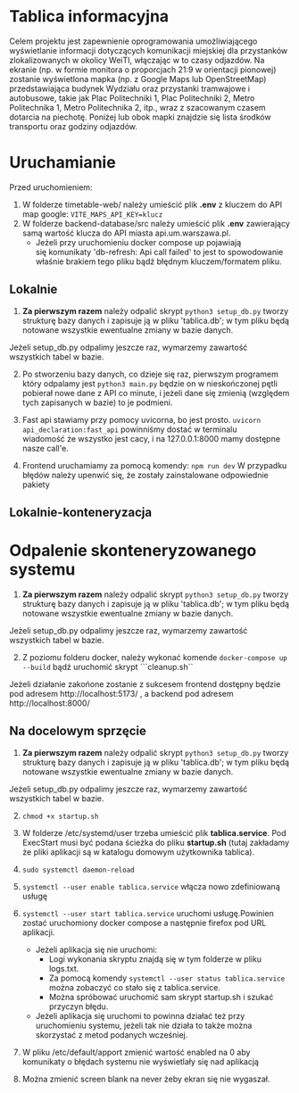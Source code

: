 # Tablica informacyjna
Celem projektu jest zapewnienie oprogramowania umożliwiającego wyświetlanie informacji dotyczących komunikacji miejskiej dla przystanków zlokalizowanych w okolicy WeiTI, włączając w to czasy odjazdów. Na ekranie (np. w formie monitora o proporcjach 21:9 w orientacji pionowej) zostanie wyświetlona mapka (np. z Google Maps lub OpenStreetMap) przedstawiająca budynek Wydziału oraz przystanki tramwajowe i autobusowe, takie jak Plac Politechniki 1, Plac Politechniki 2, Metro Politechnika 1, Metro Politechnika 2, itp., wraz z szacowanym czasem dotarcia na piechotę. Poniżej lub obok mapki znajdzie się lista środków transportu oraz godziny odjazdów.

# Uruchamianie

Przed uruchomieniem:
1. W folderze timetable-web/ należy umieścić plik **.env** z kluczem do API map google: `VITE_MAPS_API_KEY=klucz`
3. W folderze backend-database/src należy umieścić plik **.env** zawierający samą wartość klucza do API miasta api.um.warszawa.pl.
     - Jeżeli przy uruchomieniu docker compose up pojawiają się komunikaty 'db-refresh: Api call failed' to jest to spowodowanie właśnie brakiem tego pliku bądź błędnym kluczem/formatem pliku.

## Lokalnie
1. **Za pierwszym razem** należy odpalić skrypt
```python3 setup_db.py```
tworzy strukturę bazy danych i zapisuje ją w pliku 'tablica.db';
w tym pliku będą notowane wszystkie ewentualne zmiany w bazie danych.

Jeżeli setup_db.py odpalimy jeszcze raz, wymarzemy zawartość wszystkich tabel w bazie.

2. Po stworzeniu bazy danych, co dzieje się raz, pierwszym programem który odpalamy jest
```python3 main.py```
będzie on w nieskończonej pętli pobierał nowe dane z API co minute, i jeżeli dane się zmienią
(względem tych zapisanych w bazie) to je podmieni.

3. Fast api stawiamy przy pomocy uvicorna, bo jest prosto.
```uvicorn api_declaration:fast_api```
powinniśmy dostać w terminalu wiadomość że wszystko jest cacy, i na 127.0.0.1:8000 mamy dostępne nasze call'e.

4. Frontend uruchamiamy za pomocą komendy:
```npm run dev```
W przypadku błędów należy upenwić się, że zostały zainstalowane odpowiednie pakiety

## Lokalnie-konteneryzacja
# Odpalenie skonteneryzowanego systemu

1. **Za pierwszym razem** należy odpalić skrypt
```python3 setup_db.py```
tworzy strukturę bazy danych i zapisuje ją w pliku 'tablica.db';
w tym pliku będą notowane wszystkie ewentualne zmiany w bazie danych.

Jeżeli setup_db.py odpalimy jeszcze raz, wymarzemy zawartość wszystkich tabel w bazie.

2. Z poziomu folderu docker, należy wykonać komende
```docker-compose up --build```
bądź uruchomić skrypt ```cleanup.sh``

Jeżeli działanie zakońone zostanie z sukcesem frontend
dostępny będzie pod adresem http://localhost:5173/
, a backend pod adresem http://localhost:8000/

## Na docelowym sprzęcie
1. **Za pierwszym razem** należy odpalić skrypt
```python3 setup_db.py```
tworzy strukturę bazy danych i zapisuje ją w pliku 'tablica.db';
w tym pliku będą notowane wszystkie ewentualne zmiany w bazie danych.

Jeżeli setup_db.py odpalimy jeszcze raz, wymarzemy zawartość wszystkich tabel w bazie.

2. `chmod +x startup.sh`

3. W folderze /etc/systemd/user trzeba umieścić plik **tablica.service**. Pod ExecStart musi być podana ścieżka do pliku **startup.sh** (tutaj zakładamy że pliki aplikacji są w katalogu domowym użytkownika tablica).

4. `sudo systemctl daemon-reload`

5. `systemctl --user enable tablica.service` włącza nowo zdefiniowaną usługę

6. `systemctl --user start tablica.service` uruchomi usługę.Powinien zostać uruchomiony docker compose a następnie firefox pod URL aplikacji.
     - Jeżeli aplikacja się nie uruchomi:
       - Logi wykonania skryptu znajdą się w tym folderze w pliku logs.txt.
       - Za pomocą komendy `systemctl --user status tablica.service` można zobaczyć co stało się z tablica.service.
       - Można spróbować uruchomić sam skrypt startup.sh i szukać przyczyn błędu.
     - Jeżeli aplikacja się uruchomi to powinna działać też przy uruchomieniu systemu, jeżeli tak nie działa to także można skorzystać z metod podanych wcześniej.

7. W pliku /etc/default/apport zmienić wartość enabled na 0 aby komunikaty o błędach systemu nie wyświetlały się nad aplikacją

8. Można zmienić screen blank na never żeby ekran się nie wygaszał.